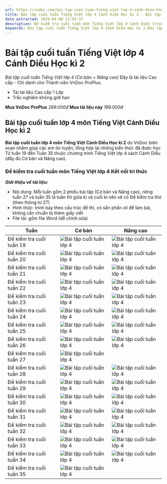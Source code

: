 ```yaml
---
url: https://vndoc.com/bai-tap-cuoi-tuan-tieng-viet-lop-4-canh-dieu-hoc-ki-2-326663
title: Bài tập cuối tuần Tiếng Việt lớp 4 Cánh Diều Học kì 2 - Bài tập cuối tuần Tiếng Việt lớp 4 (Cơ bản + Nâng cao) - VnDoc.com
date_extracted: 2025-04-08 11:55:37
description: Đề kiểm tra cuối tuần môn Tiếng Việt lớp 4 Cánh Diều (trọn bộ Học kì 2) được VnDoc biên soạn nhằm giúp các em học sinh tham khảo, luyện tập kiến thức môn Tiếng Việt 4.
keywords: Bài tập cuối tuần Tiếng Việt lớp 4 Cánh Diều Học kì 2,Bài tập cuối tuần Tiếng Việt lớp 4 Học kì 2,Bài tập cuối tuần Tiếng Việt lớp 4 Cánh Diều,Bài tập cuối tuần Tiếng Việt lớp 4,bài tập cuối tuần lớp 4 môn tiếng việt,Phiếu bài tập cuối tuần lớp 4 môn Tiếng Việt,Đề kiểm tra cuối tuần môn Tiếng Việt lớp 4,giải bài tập tiếng việt lớp 4,bài tập tiếng việt lớp 4,giải tiếng việt lớp 4,bài tập cuối tuần lớp 4
---
```


# Bài tập cuối tuần Tiếng Việt lớp 4 Cánh Diều Học kì 2
 _Bài tập cuối tuần Tiếng Việt lớp 4 \(Cơ bản + Nâng cao\)_
Đây là tài liệu Cao cấp - Chỉ dành cho Thành viên VnDoc ProPlus.
  * Tải tài liệu Cao cấp 1 Lớp
  * Trắc nghiệm không giới hạn

**Mua VnDoc ProPlus** _269.000đ_ **Mua tài liệu này** _199.000đ_
## **Bài tập cuối tuần lớp 4 môn Tiếng Việt Cánh Diều Học kì 2**
**Bài tập cuối tuần lớp 4 môn Tiếng Việt Cánh Diều Học kì 2** do VnDoc biên soạn nhằm giúp các em ôn luyện, tổng hợp lại những kiến thức đã được học Từ tuần 19 đến Tuần 35 thuộc chương trình Tiếng Việt lớp 4 sách Cánh Diều \(đầy đủ Cơ bản và Nâng cao\).
### **Đề kiểm tra cuối tuần môn Tiếng Việt lớp 4 Kết nối tri thức**
 _**Giới thiệu về tài liệu:**_
  * Nội dung: Mỗi tuần gồm 2 phiếu bài tập \(Cơ bản và Nâng cao\), riêng tuần 27 và tuần 35 là tuần thi giữa kì và cuối kì nên sẽ có Đề kiểm tra thử \(theo thông tư 27\)
  * Hình thức: trình bày theo cấu trúc đề thi, có sẵn phần oli để làm bài, không cần chuẩn bị thêm giấy viết
  * File tải: gồm file Word \(dễ chỉnh sửa\)

**Tuần**| **Cơ bản**| **Nâng cao**  
---|---|---  
Đề kiểm tra cuối tuần 19| ![Bài tập cuối tuần lớp 4](https://i.vdoc.vn/data/image/2023/12/22/check-mark.svg)| ![Bài tập cuối tuần lớp 4](https://i.vdoc.vn/data/image/2023/12/22/check-mark.svg)  
Đề kiểm tra cuối tuần 20| ![Bài tập cuối tuần lớp 4](https://i.vdoc.vn/data/image/2023/12/22/check-mark.svg)| ![Bài tập cuối tuần lớp 4](https://i.vdoc.vn/data/image/2023/12/22/check-mark.svg)  
Đề kiểm tra cuối tuần 21| ![Bài tập cuối tuần lớp 4](https://i.vdoc.vn/data/image/2023/12/22/check-mark.svg)| ![Bài tập cuối tuần lớp 4](https://i.vdoc.vn/data/image/2023/12/22/check-mark.svg)  
Đề kiểm tra cuối tuần 22| ![Bài tập cuối tuần lớp 4](https://i.vdoc.vn/data/image/2023/12/22/check-mark.svg)| ![Bài tập cuối tuần lớp 4](https://i.vdoc.vn/data/image/2023/12/22/check-mark.svg)  
Đề kiểm tra cuối tuần 23| ![Bài tập cuối tuần lớp 4](https://i.vdoc.vn/data/image/2023/12/22/check-mark.svg)| ![Bài tập cuối tuần lớp 4](https://i.vdoc.vn/data/image/2023/12/22/check-mark.svg)  
Đề kiểm tra cuối tuần 24| ![Bài tập cuối tuần lớp 4](https://i.vdoc.vn/data/image/2023/12/22/check-mark.svg)| ![Bài tập cuối tuần lớp 4](https://i.vdoc.vn/data/image/2023/12/22/check-mark.svg)  
Đề kiểm tra cuối tuần 25| ![Bài tập cuối tuần lớp 4](https://i.vdoc.vn/data/image/2023/12/22/check-mark.svg)| ![Bài tập cuối tuần lớp 4](https://i.vdoc.vn/data/image/2023/12/22/check-mark.svg)  
Đề kiểm tra cuối tuần 26| ![Bài tập cuối tuần lớp 4](https://i.vdoc.vn/data/image/2023/12/22/check-mark.svg)| ![Bài tập cuối tuần lớp 4](https://i.vdoc.vn/data/image/2023/12/22/check-mark.svg)  
Đề kiểm tra cuối tuần 27| ![Bài tập cuối tuần lớp 4](https://i.vdoc.vn/data/image/2023/12/22/check-mark.svg)  
Đề kiểm tra cuối tuần 28| ![Bài tập cuối tuần lớp 4](https://i.vdoc.vn/data/image/2023/12/22/check-mark.svg)| ![Bài tập cuối tuần lớp 4](https://i.vdoc.vn/data/image/2023/12/22/check-mark.svg)  
Đề kiểm tra cuối tuần 29| ![Bài tập cuối tuần lớp 4](https://i.vdoc.vn/data/image/2023/12/22/check-mark.svg)| ![Bài tập cuối tuần lớp 4](https://i.vdoc.vn/data/image/2023/12/22/check-mark.svg)  
Đề kiểm tra cuối tuần 30| ![Bài tập cuối tuần lớp 4](https://i.vdoc.vn/data/image/2023/12/22/check-mark.svg)| ![Bài tập cuối tuần lớp 4](https://i.vdoc.vn/data/image/2023/12/22/check-mark.svg)  
Đề kiểm tra cuối tuần 31| ![Bài tập cuối tuần lớp 4](https://i.vdoc.vn/data/image/2023/12/22/check-mark.svg)| ![Bài tập cuối tuần lớp 4](https://i.vdoc.vn/data/image/2023/12/22/check-mark.svg)  
Đề kiểm tra cuối tuần 32| ![Bài tập cuối tuần lớp 4](https://i.vdoc.vn/data/image/2023/12/22/check-mark.svg)| ![Bài tập cuối tuần lớp 4](https://i.vdoc.vn/data/image/2023/12/22/check-mark.svg)  
Đề kiểm tra cuối tuần 33| ![Bài tập cuối tuần lớp 4](https://i.vdoc.vn/data/image/2023/12/22/check-mark.svg)| ![Bài tập cuối tuần lớp 4](https://i.vdoc.vn/data/image/2023/12/22/check-mark.svg)  
Đề kiểm tra cuối tuần 34| ![Bài tập cuối tuần lớp 4](https://i.vdoc.vn/data/image/2023/12/22/check-mark.svg)| ![Bài tập cuối tuần lớp 4](https://i.vdoc.vn/data/image/2023/12/22/check-mark.svg)  
Đề kiểm tra cuối tuần 35| ![Bài tập cuối tuần lớp 4](https://i.vdoc.vn/data/image/2023/12/22/check-mark.svg)

